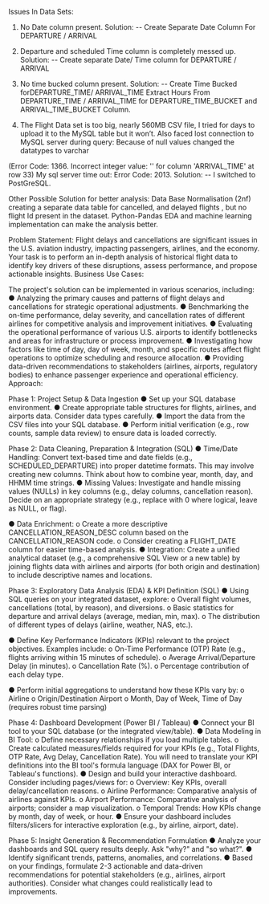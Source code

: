 Issues In Data Sets:
1. No Date column present.
  Solution: --
  Create Separate Date Column For DEPARTURE / ARRIVAL

2. Departure and scheduled Time column is completely messed up.
  Solution: --
  Create separate Date/ Time column for DEPARTURE / ARRIVAL

3. No time bucked column present.
  Solution: --
  Create Time Bucked forDEPARTURE_TIME/ ARRIVAL_TIME
  Extract Hours From DEPARTURE_TIME / ARRIVAL_TIME for
  DEPARTURE_TIME_BUCKET and ARRIVAL_TIME_BUCKET Column.

4. The Flight Data set is too big, nearly 560MB CSV file, I tried for days to upload it to the MySQL table but it won’t.
Also faced lost connection to MySQL server during query: Because of null values changed the datatypes to varchar

(Error Code: 1366. Incorrect integer value: '' for column 'ARRIVAL_TIME' at row 33)
My sql server time out: Error Code: 2013.
  Solution: --
  I switched to PostGreSQL.

Other Possible Solution for better analysis:
  Data Base Normalisation (2nf) creating a separate data table for cancelled, and delayed flights , but no flight Id present in the dataset.
  Python-Pandas EDA and machine learning implementation can make the analysis better.


Problem Statement:
  Flight delays and cancellations are significant issues in the U.S. aviation industry, impacting passengers, airlines, and the economy. Your task is to perform an in-depth analysis of historical flight data to identify key drivers of these disruptions, assess performance, and propose actionable insights.
  Business Use Cases:

The project's solution can be implemented in various scenarios, including:
  ● Analyzing the primary causes and patterns of flight delays and cancellations for strategic operational adjustments.
  ● Benchmarking the on-time performance, delay severity, and cancellation rates of different airlines for competitive analysis and improvement initiatives.
  ● Evaluating the operational performance of various U.S. airports to identify bottlenecks and areas for infrastructure or process improvement.
  ● Investigating how factors like time of day, day of week, month, and specific routes affect flight operations to optimize scheduling and resource allocation.
  ● Providing data-driven recommendations to stakeholders (airlines, airports, regulatory bodies) to enhance passenger experience and operational efficiency.
Approach:

Phase 1: Project Setup & Data Ingestion
  ● Set up your SQL database environment.
  ● Create appropriate table structures for flights, airlines, and airports data. Consider data types carefully.
  ● Import the data from the CSV files into your SQL database.
  ● Perform initial verification (e.g., row counts, sample data review) to ensure data is loaded correctly.
  
Phase 2: Data Cleaning, Preparation & Integration (SQL)
  ● Time/Date Handling: Convert text-based time and date fields (e.g., SCHEDULED_DEPARTURE) into proper datetime formats. This may involve creating new columns. Think about how to combine year, month, day, and HHMM time strings.
  ● Missing Values: Investigate and handle missing values (NULLs) in key columns (e.g., delay columns, cancellation reason). Decide on an appropriate strategy (e.g., replace with 0 where logical, leave as NULL, or flag).

  ● Data Enrichment:
    o Create a more descriptive CANCELLATION_REASON_DESC column based on the CANCELLATION_REASON code.
    o Consider creating a FLIGHT_DATE column for easier time-based analysis.
  ● Integration: Create a unified analytical dataset (e.g., a comprehensive SQL View or a new table) by joining flights data with airlines and airports (for both origin and destination) to include descriptive names and locations.

Phase 3: Exploratory Data Analysis (EDA) & KPI Definition (SQL)
  ● Using SQL queries on your integrated dataset, explore:
    o Overall flight volumes, cancellations (total, by reason), and diversions.
    o Basic statistics for departure and arrival delays (average, median, min, max).
    o The distribution of different types of delays (airline, weather, NAS, etc.).

  ● Define Key Performance Indicators (KPIs) relevant to the project objectives. Examples include:
    o On-Time Performance (OTP) Rate (e.g., flights arriving within 15 minutes of schedule).
    o Average Arrival/Departure Delay (in minutes).
    o Cancellation Rate (%).
    o Percentage contribution of each delay type.

  ● Perform initial aggregations to understand how these KPIs vary by:
    o Airline
    o Origin/Destination Airport
    o Month, Day of Week, Time of Day (requires robust time parsing)

Phase 4: Dashboard Development (Power BI / Tableau)
  ● Connect your BI tool to your SQL database (or the integrated view/table).
  ● Data Modeling in BI Tool:
    o Define necessary relationships if you load multiple tables.
    o Create calculated measures/fields required for your KPIs (e.g., Total Flights, OTP Rate, Avg Delay, Cancellation Rate). You will need to translate your KPI definitions into the BI tool's formula language (DAX for Power BI, or Tableau's functions).
  ● Design and build your interactive dashboard. Consider including pages/views for:
    o Overview: Key KPIs, overall delay/cancellation reasons.
    o Airline Performance: Comparative analysis of airlines against KPIs.
    o Airport Performance: Comparative analysis of airports; consider a map visualization.
    o Temporal Trends: How KPIs change by month, day of week, or hour.
  ● Ensure your dashboard includes filters/slicers for interactive exploration (e.g., by airline, airport, date).

Phase 5: Insight Generation & Recommendation Formulation
  ● Analyze your dashboards and SQL query results deeply. Ask "why?" and "so what?".
  ● Identify significant trends, patterns, anomalies, and correlations.
  ● Based on your findings, formulate 2-3 actionable and data-driven recommendations for potential stakeholders (e.g., airlines, airport authorities). Consider what changes could realistically lead to improvements.
